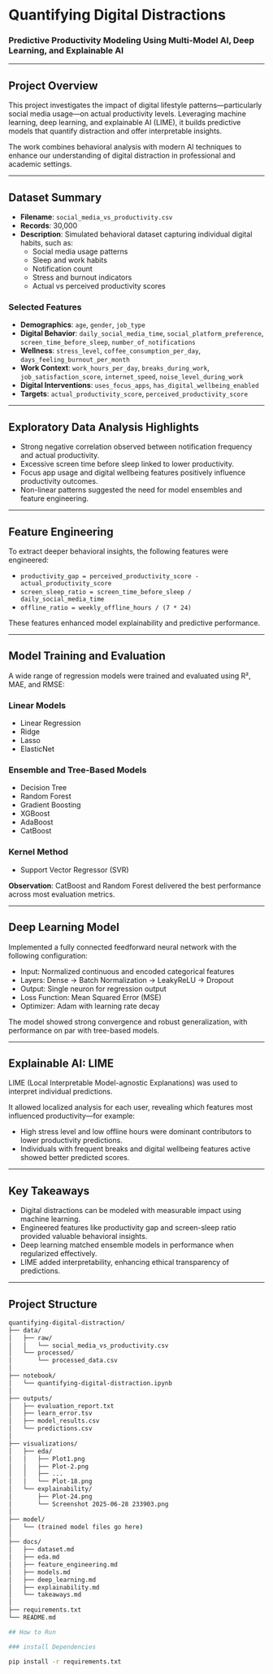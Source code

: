 # Quantifying Digital Distractions  
### Predictive Productivity Modeling Using Multi-Model AI, Deep Learning, and Explainable AI

---

## Project Overview

This project investigates the impact of digital lifestyle patterns—particularly social media usage—on actual productivity levels. Leveraging machine learning, deep learning, and explainable AI (LIME), it builds predictive models that quantify distraction and offer interpretable insights.

The work combines behavioral analysis with modern AI techniques to enhance our understanding of digital distraction in professional and academic settings.

---

## Dataset Summary

- **Filename**: `social_media_vs_productivity.csv`
- **Records**: 30,000
- **Description**: Simulated behavioral dataset capturing individual digital habits, such as:
  - Social media usage patterns
  - Sleep and work habits
  - Notification count
  - Stress and burnout indicators
  - Actual vs perceived productivity scores

### Selected Features

- **Demographics**: `age`, `gender`, `job_type`
- **Digital Behavior**: `daily_social_media_time`, `social_platform_preference`, `screen_time_before_sleep`, `number_of_notifications`
- **Wellness**: `stress_level`, `coffee_consumption_per_day`, `days_feeling_burnout_per_month`
- **Work Context**: `work_hours_per_day`, `breaks_during_work`, `job_satisfaction_score`, `internet_speed`, `noise_level_during_work`
- **Digital Interventions**: `uses_focus_apps`, `has_digital_wellbeing_enabled`
- **Targets**: `actual_productivity_score`, `perceived_productivity_score`

---

## Exploratory Data Analysis Highlights

- Strong negative correlation observed between notification frequency and actual productivity.
- Excessive screen time before sleep linked to lower productivity.
- Focus app usage and digital wellbeing features positively influence productivity outcomes.
- Non-linear patterns suggested the need for model ensembles and feature engineering.

---

## Feature Engineering

To extract deeper behavioral insights, the following features were engineered:

- `productivity_gap = perceived_productivity_score - actual_productivity_score`
- `screen_sleep_ratio = screen_time_before_sleep / daily_social_media_time`
- `offline_ratio = weekly_offline_hours / (7 * 24)`

These features enhanced model explainability and predictive performance.

---

## Model Training and Evaluation

A wide range of regression models were trained and evaluated using R², MAE, and RMSE:

### Linear Models
- Linear Regression
- Ridge
- Lasso
- ElasticNet

### Ensemble and Tree-Based Models
- Decision Tree
- Random Forest
- Gradient Boosting
- XGBoost
- AdaBoost
- CatBoost

### Kernel Method
- Support Vector Regressor (SVR)

**Observation**: CatBoost and Random Forest delivered the best performance across most evaluation metrics.

---

## Deep Learning Model

Implemented a fully connected feedforward neural network with the following configuration:

- Input: Normalized continuous and encoded categorical features
- Layers: Dense → Batch Normalization → LeakyReLU → Dropout
- Output: Single neuron for regression output
- Loss Function: Mean Squared Error (MSE)
- Optimizer: Adam with learning rate decay

The model showed strong convergence and robust generalization, with performance on par with tree-based models.

---

## Explainable AI: LIME

LIME (Local Interpretable Model-agnostic Explanations) was used to interpret individual predictions.

It allowed localized analysis for each user, revealing which features most influenced productivity—for example:

- High stress level and low offline hours were dominant contributors to lower productivity predictions.
- Individuals with frequent breaks and digital wellbeing features active showed better predicted scores.

---

## Key Takeaways

- Digital distractions can be modeled with measurable impact using machine learning.
- Engineered features like productivity gap and screen-sleep ratio provided valuable behavioral insights.
- Deep learning matched ensemble models in performance when regularized effectively.
- LIME added interpretability, enhancing ethical transparency of predictions.

---

## Project Structure

```bash
quantifying-digital-distraction/
├── data/
│   ├── raw/
│   │   └── social_media_vs_productivity.csv
│   └── processed/
│       └── processed_data.csv
│
├── notebook/
│   └── quantifying-digital-distraction.ipynb
│
├── outputs/
│   ├── evaluation_report.txt
│   ├── learn_error.tsv
│   ├── model_results.csv
│   └── predictions.csv
│
├── visualizations/
│   ├── eda/
│   │   ├── Plot1.png
│   │   ├── Plot-2.png
│   │   ├── ...
│   │   └── Plot-18.png
│   └── explainability/
│       ├── Plot-24.png
│       └── Screenshot 2025-06-28 233903.png
│
├── model/
│   └── (trained model files go here)
│
├── docs/
│   ├── dataset.md
│   ├── eda.md
│   ├── feature_engineering.md
│   ├── models.md
│   ├── deep_learning.md
│   ├── explainability.md
│   └── takeaways.md
│
├── requirements.txt
└── README.md

## How to Run

### install Dependencies

pip install -r requirements.txt

